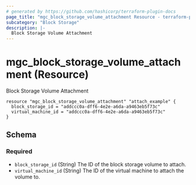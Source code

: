 ```yaml
---
# generated by https://github.com/hashicorp/terraform-plugin-docs
page_title: "mgc_block_storage_volume_attachment Resource - terraform-provider-mgc"
subcategory: "Block Storage"
description: |-
  Block Storage Volume Attachment
---
```


# mgc_block_storage_volume_attachment (Resource)

Block Storage Volume Attachment

```hcl
resource "mgc_block_storage_volume_attachment" "attach_example" {
  block_storage_id = "addccc0a-dff6-4e2e-a6da-a9463eb5f73c"
  virtual_machine_id = "addccc0a-dff6-4e2e-a6da-a9463eb5f73c"
}
```

<!-- schema generated by tfplugindocs -->
## Schema

### Required

- `block_storage_id` (String) The ID of the block storage volume to attach.
- `virtual_machine_id` (String) The ID of the virtual machine to attach the volume to.
